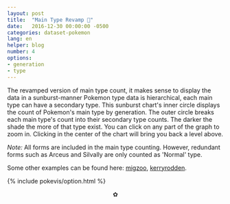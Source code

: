 ```yaml
---
layout: post
title:  "Main Type Revamp 👻"
date:   2016-12-30 00:00:00 -0500
categories: dataset-pokemon
lang: en
helper: blog
number: 4
options: 
- generation 
- type 
---
```

<p>The revamped version of main type count, it makes sense to display the data in a sunburst-manner Pokemon type data is hierarchical, each main type can have a secondary type. This sunburst chart's inner circle displays the count of Pokemon's main type by generation. The outer circle breaks each main type's count into their secondary type counts. The darker the shade the more of that type exist. You can click on any part of the graph to zoom in. Clicking in the center of the chart will bring you back a level above.</p> 

<p><em>Note:</em> All forms are included in the main type counting. However, redundant forms such as Arceus and Silvally are only counted as 'Normal' type.</p>

<p>Some other examples can be found here: <a href="http://bl.ocks.org/migzoo/raw/8fe775b11d312bc9b78a/">migzoo</a>, <a href="https://bl.ocks.org/kerryrodden/477c1bfb081b783f80ad">kerryrodden</a>.</p>


{% include pokevis/option.html %} 

<p><center>✿</center></p>
<div id="pokeChart2"></div>

<!-- <h2 class="ui horizontal header divider">
Some Form Examples
</h2> -->
<!-- <p><img src="/assets/sprites/006-mx.png"></img> Mega Charizard X, <img src="/assets/sprites/026-a.png"></img> Alolan Raichu, <img src="/assets/sprites/351-i.png"></img> Castform Ice, <img src="/assets/sprites/487-o.png"></img> Giratina Origin.</p> -->


<script type="text/javascript" src="/lib/require/require.js"></script>
<script>
    require(["/lib/require/config.js"], function() {});
</script>
<script type="text/javascript" src="/lib/js/v4.js"></script>